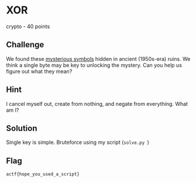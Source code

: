 # XOR
crypto - 40 points

## Challenge 
We found these [mysterious symbols](ciphertext.txt) hidden in ancient (1950s-era) ruins. We think a single byte may be key to unlocking the mystery. Can you help us figure out what they mean?

## Hint
I cancel myself out, create from nothing, and negate from everything. What am I?


## Solution

Single key is simple. Bruteforce using my script (`solve.py `)

## Flag

	actf{hope_you_used_a_script}